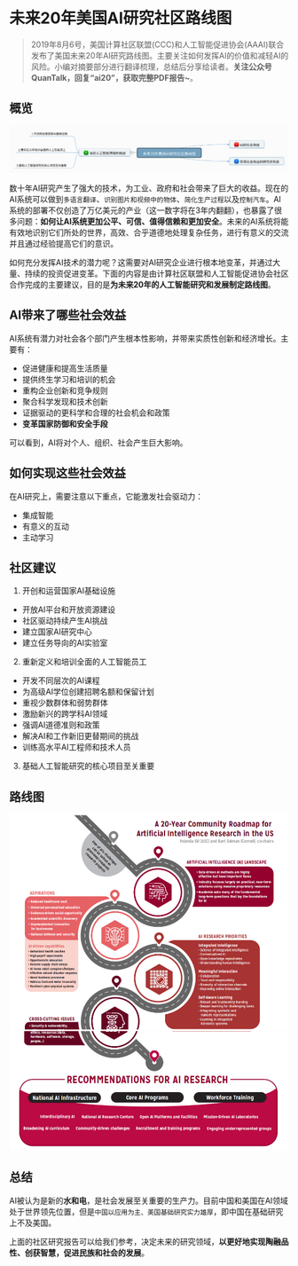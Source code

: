 # 未来20年美国AI研究社区路线图
>2019年8月6号，美国计算社区联盟(CCC)和人工智能促进协会(AAAI)联合发布了美国未来20年AI研究路线图。主要关注如何发挥AI的价值和减轻AI的风险。小编对摘要部分进行翻译梳理，总结后分享给读者。**关注公众号QuanTalk，回复“ai20”，获取完整PDF报告~**。

## 概览
![](https://raw.githubusercontent.com/adolphlwq/osshub/master/oss/blog/2019/09/us_next_20_ai_roadmap.png)

数十年AI研究产生了强大的技术，为工业、政府和社会带来了巨大的收益。现在的AI系统可以做到`多语言翻译`、`识别图片和视频中的物体`、`简化生产过程`以及`控制汽车`。AI系统的部署不仅创造了万亿美元的产业（这一数字将在3年内翻翻），也暴露了很多问题：**如何让AI系统更加公平、可信、值得信赖和更加安全**。未来的AI系统将能有效地识别它们所处的世界，高效、合乎道德地处理复杂任务，进行有意义的交流并且通过经验提高它们的意识。

如何充分发挥AI技术的潜力呢？这需要对AI研究企业进行根本地变革，并通过大量、持续的投资促进变革。下面的内容是由计算社区联盟和人工智能促进协会社区合作完成的主要建议，目的是**为未来20年的人工智能研究和发展制定路线图**。

## AI带来了哪些社会效益
AI系统有潜力对社会各个部门产生根本性影响，并带来实质性创新和经济增长。主要有：
- 促进健康和提高生活质量
- 提供终生学习和培训的机会
- 重构企业创新和竞争规则
- 聚合科学发现和技术创新
- 证据驱动的更科学和合理的社会机会和政策
- **变革国家防御和安全手段**

可以看到，AI将对个人、组织、社会产生巨大影响。

## 如何实现这些社会效益
在AI研究上，需要注意以下重点，它能激发社会驱动力：
- 集成智能
- 有意义的互动
- 主动学习

## 社区建议
1. 开创和运营国家AI基础设施
- 开放AI平台和开放资源建设
- 社区驱动持续产生AI挑战
- 建立国家AI研究中心
- 建立任务导向的AI实验室

2. 重新定义和培训全面的人工智能员工
- 开发不同层次的AI课程
- 为高级AI学位创建招聘名额和保留计划
- 重视少数群体和弱势群体
- 激励新兴的跨学科AI领域
- 强调AI道德准则和政策
- 解决AI和工作新旧更替期间的挑战
- 训练高水平AI工程师和技术人员

3. 基础人工智能研究的核心项目至关重要

## 路线图
![](https://raw.githubusercontent.com/adolphlwq/osshub/master/oss/blog/2019/09/us_ai_00.png)
![](https://raw.githubusercontent.com/adolphlwq/osshub/master/oss/blog/2019/09/us_ai_01.png)

## 总结
AI被认为是新的**水和电**，是社会发展至关重要的生产力。目前中国和美国在AI领域处于世界领先位置，但是`中国以应用为主、美国基础研究实力雄厚`，即中国在基础研究上不及美国。

上面的社区研究报告可以给我们参考，决定未来的研究领域，**以更好地实现陶融品性、创获智慧，促进民族和社会的发展**。